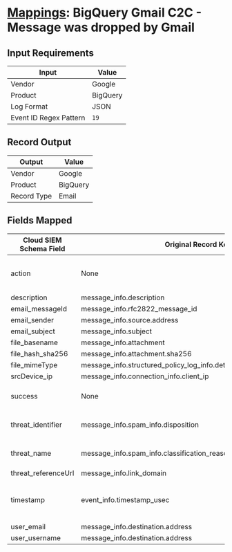 # [Mappings](README.md): BigQuery Gmail C2C - Message was dropped by Gmail

## Input Requirements

|Input|Value|
|-----|-----|
|Vendor|Google|
|Product|BigQuery|
|Log Format|JSON|
|Event ID Regex Pattern|`19`|

## Record Output

|Output|Value|
|------|-----|
|Vendor|Google|
|Product|BigQuery|
|Record Type|Email|

## Fields Mapped

|Cloud SIEM Schema Field|Original Record Key|Notes|
|-----------------------|-------------------|-----|
|action|None|The static text `Message was dropped by Gmail` is populated in this schema field.|
|description|message_info.description||
|email_messageId|message_info.rfc2822_message_id||
|email_sender|message_info.source.address||
|email_subject|message_info.subject||
|file_basename|message_info.attachment||
|file_hash_sha256|message_info.attachment.sha256||
|file_mimeType|message_info.structured_policy_log_info.detected_file_types.mime_type||
|srcDevice_ip|message_info.connection_info.client_ip||
|success|None|The static text `false` is populated in this schema field.|
|threat_identifier|message_info.spam_info.disposition|This is a lookup field. More info to come in the catalog later...|
|threat_name|message_info.spam_info.classification_reason|This is a lookup field. More info to come in the catalog later...|
|threat_referenceUrl|message_info.link_domain||
|timestamp|event_info.timestamp_usec|We expect the orginal record value of `event_info.timestamp_usec` is in the format `yyyy-MM-dd'T'HH:mm:ss.SSSZ`|
|user_email|message_info.destination.address||
|user_username|message_info.destination.address||

